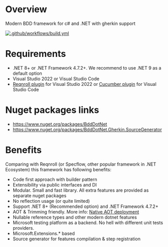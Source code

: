 # Overview

Modern BDD framework for c# and .NET with gherkin support

[![.github/workflows/build.yml](https://github.com/Romfos/BddDotNet/actions/workflows/build.yml/badge.svg?branch=main)](https://github.com/Romfos/BddDotNet/actions/workflows/build.yml)

# Requirements
- .NET 8+ or .NET Framework 4.7.2+. We recommend to use .NET 9 as a default option
- Visual Studio 2022 or Visual Studio Code
- [Reqnroll plugin](https://marketplace.visualstudio.com/items?itemName=Reqnroll.ReqnrollForVisualStudio2022) for Visual Studio 2022 or [Cucumber plugin](https://marketplace.visualstudio.com/items?itemName=CucumberOpen.cucumber-official) for Visual Studio Code

# Nuget packages links  
- https://www.nuget.org/packages/BddDotNet
- https://www.nuget.org/packages/BddDotNet.Gherkin.SourceGenerator

# Benefits

Comparing with Reqnroll (or Specflow, other popular framework in .NET Ecosystem) this framework has following benefits:
-	Code first approach with builder pattern
-	Extensibility via public interfaces and DI
- Modular. Small and fast library. All extra features are provided as separate nuget packages
-	No reflection usage (or quite limited)
-	Support .NET 8+ (Recommended option) and .NET Framework 4.7.2+ 
-	AOT & Trimming friendly. More info: [Native AOT deployment](https://learn.microsoft.com/en-us/dotnet/core/deploying/native-aot/)
-	Nullable reference types and other modern dotnet features
-	Microsoft testing platform as a backend. No hell with different unit tests providers.
-	Microsoft.Extensions.* based
-	Source generator for features compilation & step registration

